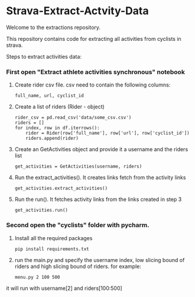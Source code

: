 # Strava-Extract-Actvity-Data

Welcome to the extractions repository.

This repository contains code for extracting all activities from cyclists in strava.

Steps to extract activities data:

### First open "Extract athlete activities synchronous" notebook

1. Create rider csv file. csv need to contain the following columns:

       full_name, url, cyclist_id

2. Create a list of riders (Rider - object)
    
       rider_csv = pd.read_csv('data/some_csv.csv')
       riders = []
       for index, row in df.iterrows():
           rider = Rider(row['full_name'], row['url'], row['cyclist_id'])
           riders.append(rider)
       
      
3. Create an GetActivities object and provide it a username and the riders list

       get_activities = GetActivities(username, riders)

4. Run the extract_activities(). It creates links fetch from the activity links

       get_activities.extract_activities()
       
5. Run the run(). It fetches activity links from the links created in step 3

       get_activities.run()
       

### Second open the "cyclists" folder with pycharm.

1. Install all the required packages

       pip install requirements.txt

2. run the main.py and specify the username index, low slicing bound of riders and high slicing bound of riders. for example:

       menu.py 2 100 500

it will run with username[2] and riders[100:500]

